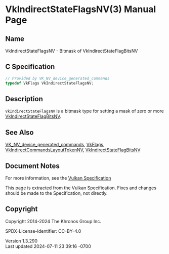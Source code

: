 # VkIndirectStateFlagsNV(3) Manual Page

## Name

VkIndirectStateFlagsNV - Bitmask of VkIndirectStateFlagBitsNV



## <a href="#_c_specification" class="anchor"></a>C Specification

``` c
// Provided by VK_NV_device_generated_commands
typedef VkFlags VkIndirectStateFlagsNV;
```

## <a href="#_description" class="anchor"></a>Description

`VkIndirectStateFlagsNV` is a bitmask type for setting a mask of zero or
more [VkIndirectStateFlagBitsNV](https://registry.khronos.org/vulkan/specs/1.3-extensions/man/html/VkIndirectStateFlagBitsNV.html).

## <a href="#_see_also" class="anchor"></a>See Also

[VK_NV_device_generated_commands](https://registry.khronos.org/vulkan/specs/1.3-extensions/man/html/VK_NV_device_generated_commands.html),
[VkFlags](https://registry.khronos.org/vulkan/specs/1.3-extensions/man/html/VkFlags.html),
[VkIndirectCommandsLayoutTokenNV](https://registry.khronos.org/vulkan/specs/1.3-extensions/man/html/VkIndirectCommandsLayoutTokenNV.html),
[VkIndirectStateFlagBitsNV](https://registry.khronos.org/vulkan/specs/1.3-extensions/man/html/VkIndirectStateFlagBitsNV.html)

## <a href="#_document_notes" class="anchor"></a>Document Notes

For more information, see the <a
href="https://registry.khronos.org/vulkan/specs/1.3-extensions/html/vkspec.html#VkIndirectStateFlagsNV"
target="_blank" rel="noopener">Vulkan Specification</a>

This page is extracted from the Vulkan Specification. Fixes and changes
should be made to the Specification, not directly.

## <a href="#_copyright" class="anchor"></a>Copyright

Copyright 2014-2024 The Khronos Group Inc.

SPDX-License-Identifier: CC-BY-4.0

Version 1.3.290  
Last updated 2024-07-11 23:39:16 -0700
